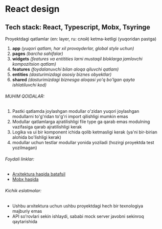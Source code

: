 <h1>React design </h1>

<h2>Tech stack: React, Typescript, Mobx, Tsyringe</h2>

<p>Proyektdagi qatlamlar (en: layer, ru: слой) ketma-ketligi (yuqoridan pastga)</p>

<ol>
 <li><b>app</b> <em>(yuqori qatlam, har xil provayderlar, global style uchun)</em></li>
 <li><b>pages</b> <em>(barcha sahifalar)</em></li>
 <li><b>widgets</b> <em>(features va entitities larni mustaqil bloklarga jamlovchi kompozitsion qatlam)</em></li>
 <li><b>features</b> <em>(foydalanuvchi bilan aloqa qiluvchi qatlam)</em></li>
 <li><b>entities</b> <em>(dasturimizdagi asosiy biznes obyektlar)</em></li>
 <li><b>shared</b> <em>(dasturimizdagi biznesga aloqasi yo'q bo'lgan qayta ishlatiluvchi kod)</em></li>
</ol>

<h6>MUHIM QOIDALAR:</h6>
<ol>
<li>Pastki qatlamda joylashgan modullar o'zidan yuqori joylashgan modullarni to'g'ridan to'g'ri import qilishligi mumkin emas</li>
<li>Modullar qatlamlarga ajratilishligi file type ga qarab emas modulning vazifasiga qarab ajratilishligi kerak</li>
<li>Logika va ui bir komponent ichida qolib ketmasligi kerak (ya'ni bir-birian alohida bo'lishligi kerak)</li>
<li>modullar uchun testlar modullar yonida yoziladi (hozirgi proyektda test yozilmagan)</li>
</ol>

<h6>Foydali linklar:</h6>
<ul>
<li><a href="https://feature-sliced.design/">Arxitektura haqida batafsil</a></li>
<li><a href="https://mobx.js.org/README.html">Mobx haqida</a></li>
</ul>

<h6>Kichik eslatmalar:</h6>
<ul>
<li>Ushbu arxitektura uchun ushbu proyektdagi hech bir texnologiya majburiy emas</li>
<li>API so'rovlari sekin ishlaydi, sababi mock server javobni sekinroq qaytarishida</li>
</ul>
